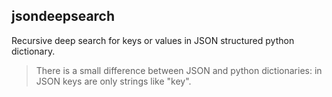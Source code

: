 ## jsondeepsearch
Recursive deep search for keys or values in JSON structured python dictionary.

> There is a small difference between JSON and python dictionaries: in JSON keys are only strings like "key".


